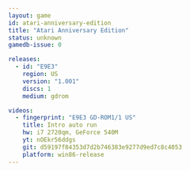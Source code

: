 ```yaml
---
layout: game
id: atari-anniversary-edition
title: "Atari Anniversary Edition"
status: unknown
gamedb-issue: 0

releases:
  - id: "E9E3"
    region: US
    version: "1.001"
    discs: 1
    medium: gdrom

videos:
  - fingerprint: "E9E3 GD-ROM1/1 US"
    title: Intro auto run
    hw: i7 2720qm, GeForce 540M
    yt: nOEkr56ddgs
    git: d59197f84353d7d2b746383e9277d9ed7c8c4053
    platform: win86-release
---
```

